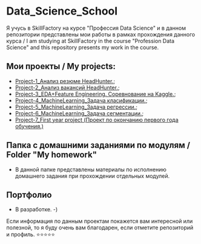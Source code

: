 # Data_Science_School

Я учусь в SkillFactory на курсе "Профессия Data Science" и в данном репозитории представлены мои работы в рамках прохождения данного курса / I am studying at SkillFactory in the course "Profession Data Science" and this repository presents my work in the course.

## Мои проекты / My projects:

* [Project-1_Анализ резюме HeadHunter.]();
* [Project-2_Анализ вакансий HeadHunter.](https://github.com/avv1369it/Data_Science_School/tree/main/2.%20Project-2_Анализ%20вакансий%20HeadHunter.);
* [Project-3_EDA+Feature Engineering. Соревнование на Kaggle.](https://github.com/avv1369it/Data_Science_School/tree/main/3.%20Project-3_EDA%2BFeature%20Engineering.%20Соревнования%20на%20Kaggle.);
* [Project-4_MachineLearning_Задача класификации.](https://github.com/avv1369it/Data_Science_School/tree/main/4.%20Project-4_MachineLearning_Задача%20класификации.);
* [Project-5_MachineLearning_Задача регрессии.](https://github.com/avv1369it/Data_Science_School/tree/main/5.%20Project-5_MachineLearning_Задача%20регрессии.);
* [Project-6_MachineLearning_Задача сегментации.](https://github.com/avv1369it/Data_Science_School/tree/main/6.%20Project-6_MachineLearning_Задача%20сегментации.);
* [Project-7_First year project (Проект по окончанию первого года обучения.)](https://github.com/avv1369it/Data_Science_School/tree/main/7.%20Project-7_First%20year%20project%20(Проект%20по%20окончанию%20первого%20года%20обучения))

## Папка с домашними заданиями по модулям / Folder "My homework"

* В данной папке представлены материалы по исполнению домашнего задания при прохождении отдельных модулей.

## Портфолио

* В разработке. -)

Если информация по данным проектам покажется вам интересной или полезной, то я буду очень вам благодарен, если отметите репозиторий и профиль.
⭐️⭐️⭐️⭐️⭐️
